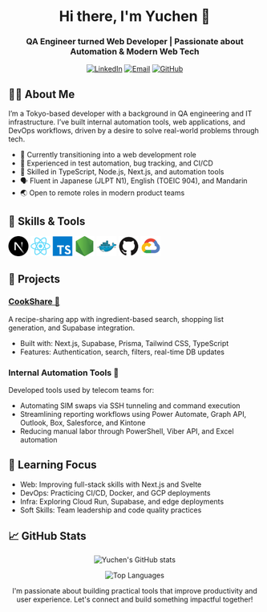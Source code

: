 <h1 align="center">Hi there, I'm Yuchen 👋</h1>
<h3 align="center">QA Engineer turned Web Developer | Passionate about Automation & Modern Web Tech</h3>

<p align="center">
  <a href="https://www.linkedin.com/in/jefflin1201/"><img src="https://img.shields.io/badge/-LinkedIn-blue?style=flat-square&logo=Linkedin&logoColor=white" alt="LinkedIn"></a>
  <a href="mailto:jefflin1201@gmail.com"><img src="https://img.shields.io/badge/-Email-D14836?style=flat-square&logo=Gmail&logoColor=white" alt="Email"></a>
  <a href="https://github.com/oharu121"><img src="https://img.shields.io/badge/-GitHub-181717?style=flat-square&logo=GitHub&logoColor=white" alt="GitHub"></a>
</p>

## 👨‍💻 About Me

I’m a Tokyo-based developer with a background in QA engineering and IT infrastructure. I’ve built internal automation tools, web applications, and DevOps workflows, driven by a desire to solve real-world problems through tech.

- 🎯 Currently transitioning into a web development role
- 🧪 Experienced in test automation, bug tracking, and CI/CD
- 🧰 Skilled in TypeScript, Node.js, Next.js, and automation tools
- 🗣 Fluent in Japanese (JLPT N1), English (TOEIC 904), and Mandarin
- 🌏 Open to remote roles in modern product teams

## 🔧 Skills & Tools

<p align="left">
  <img src="https://raw.githubusercontent.com/devicons/devicon/master/icons/nextjs/nextjs-original.svg" width="40" height="40" alt="Next.js" />
  <img src="https://raw.githubusercontent.com/devicons/devicon/master/icons/react/react-original.svg" width="40" height="40" alt="React" />
  <img src="https://raw.githubusercontent.com/devicons/devicon/master/icons/typescript/typescript-original.svg" width="40" height="40" alt="TypeScript" />
  <img src="https://raw.githubusercontent.com/devicons/devicon/master/icons/nodejs/nodejs-original.svg" width="40" height="40" alt="Node.js" />
  <img src="https://raw.githubusercontent.com/devicons/devicon/master/icons/docker/docker-original.svg" width="40" height="40" alt="Docker" />
  <img src="https://raw.githubusercontent.com/devicons/devicon/master/icons/github/github-original.svg" width="40" height="40" alt="GitHub" />
  <img src="https://raw.githubusercontent.com/devicons/devicon/master/icons/googlecloud/googlecloud-original.svg" width="40" height="40" alt="GCP" />
</p>

## 🚀 Projects

### [CookShare 🍳](https://github.com/oharu121/cookshare)

A recipe-sharing app with ingredient-based search, shopping list generation, and Supabase integration.

- Built with: Next.js, Supabase, Prisma, Tailwind CSS, TypeScript
- Features: Authentication, search, filters, real-time DB updates

### Internal Automation Tools 🔧

Developed tools used by telecom teams for:

- Automating SIM swaps via SSH tunneling and command execution
- Streamlining reporting workflows using Power Automate, Graph API, Outlook, Box, Salesforce, and Kintone
- Reducing manual labor through PowerShell, Viber API, and Excel automation

## 🧠 Learning Focus

- Web: Improving full-stack skills with Next.js and Svelte
- DevOps: Practicing CI/CD, Docker, and GCP deployments
- Infra: Exploring Cloud Run, Supabase, and edge deployments
- Soft Skills: Team leadership and code quality practices

## 📈 GitHub Stats

<p align="center">
  <img src="https://github-readme-stats.vercel.app/api?username=oharu121&show_icons=true&theme=radical" alt="Yuchen's GitHub stats" />
</p>

<p align="center">
  <img src="https://github-readme-stats.vercel.app/api/top-langs/?username=oharu121&layout=compact&theme=radical" alt="Top Languages" />
</p>

<p align="center">
  I'm passionate about building practical tools that improve productivity and user experience. Let's connect and build something impactful together!
</p>
